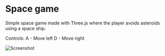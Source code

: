 # Space game
Simple space game made with Three.js where the player avoids asteroids using a space ship.

Controls:
A - Move left
D - Move right

![Screenshot](https://github.com/user-attachments/assets/decbc28b-b6ed-4b62-936b-715d6b91a537)
